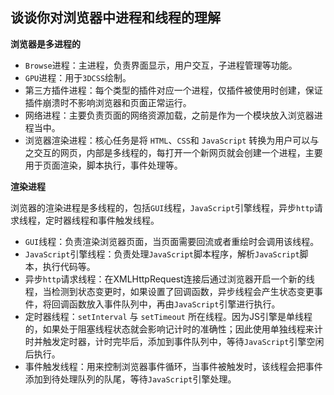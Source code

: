 ## 谈谈你对浏览器中进程和线程的理解

**浏览器是多进程的**

* `Browse`进程：主进程，负责界面显示，用户交互，子进程管理等功能。
* `GPU`进程：用于`3DCSS`绘制。
* 第三方插件进程：每个类型的插件对应一个进程，仅插件被使用时创建，保证插件崩溃时不影响浏览器和页面正常运行。
* 网络进程：主要负责页面的网络资源加载，之前是作为一个模块放入浏览器进程当中。
* 浏览器渲染进程：核心任务是将 `HTML`、`CSS`和 `JavaScript` 转换为用户可以与之交互的网页，内部是多线程的，每打开一个新网页就会创建一个进程，主要用于页面渲染，脚本执行，事件处理等。

**渲染进程**

浏览器的渲染进程是多线程的，包括`GUI`线程，`JavaScript`引擎线程，异步`http`请求线程，定时器线程和事件触发线程。

* `GUI`线程：负责渲染浏览器页面，当页面需要回流或者重绘时会调用该线程。
* `JavaScript`引擎线程：负责处理`JavaScript`脚本程序，解析`JavaScript`脚本，执行代码等。
* 异步`http`请求线程：在XMLHttpRequest连接后通过浏览器开启一个新的线程，当检测到状态变更时，如果设置了回调函数，异步线程会产生状态变更事件，将回调函数放入事件队列中，再由`JavaScript`引擎进行执行。
* 定时器线程：`setInterval` 与 `setTimeout` 所在线程。因为JS引擎是单线程的，如果处于阻塞线程状态就会影响记计时的准确性；因此使用单独线程来计时并触发定时器，计时完毕后，添加到事件队列中，等待`JavaScript`引擎空闲后执行。
* 事件触发线程：用来控制浏览器事件循环，当事件被触发时，该线程会把事件添加到待处理队列的队尾，等待`JavaScript`引擎处理。